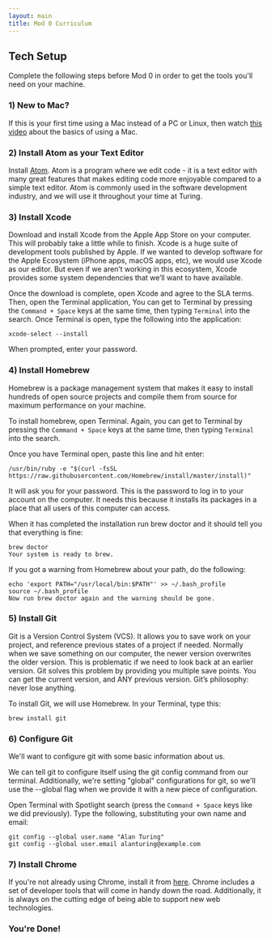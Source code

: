 ```yaml
---
layout: main
title: Mod 0 Curriculum
---
```


## Tech Setup

Complete the following steps before Mod 0 in order to get the tools you'll need on your machine. 

### 1) New to Mac? 

If this is your first time using a Mac instead of a PC or Linux, then watch [this video](https://www.youtube.com/watch?v=MN0FD8KW2V4) about the basics of using a Mac.

### 2) Install Atom as your Text Editor

Install [Atom](https://atom.io/). Atom is a program where we edit code - it is a text editor with many great features that makes editing code more enjoyable compared to a simple text editor. Atom is commonly used in the software development industry, and we will use it throughout your time at Turing.

### 3) Install Xcode

Download and install Xcode from the Apple App Store on your computer. This will probably take a little while to finish. Xcode is a huge suite of development tools published by Apple. If we wanted to develop software for the Apple Ecosystem (iPhone apps, macOS apps, etc), we would use Xcode as our editor. But even if we aren’t working in this ecosystem, Xcode provides some system dependencies that we’ll want to have available.

Once the download is complete, open Xcode and agree to the SLA terms. Then, open the Terminal application, You can get to Terminal by pressing the `Command + Space` keys at the same time, then typing `Terminal` into the search. Once Terminal is open, type the following into the application: 

```
xcode-select --install
```
When prompted, enter your password. 

### 4) Install Homebrew

Homebrew is a package management system that makes it easy to install hundreds of open source projects and compile them from source for maximum performance on your machine.

To install homebrew, open Terminal. Again, you can get to Terminal by pressing the `Command + Space` keys at the same time, then typing `Terminal` into the search. 

Once you have Terminal open, paste this line and hit enter:

```
/usr/bin/ruby -e "$(curl -fsSL https://raw.githubusercontent.com/Homebrew/install/master/install)"
```

It will ask you for your password. This is the password to log in to your account on the computer. It needs this because it installs its packages in a place that all users of this computer can access.

When it has completed the installation run brew doctor and it should tell you that everything is fine:

```
brew doctor
Your system is ready to brew.
```

If you got a warning from Homebrew about your path, do the following:

```
echo 'export PATH="/usr/local/bin:$PATH"' >> ~/.bash_profile
source ~/.bash_profile
Now run brew doctor again and the warning should be gone.
```

### 5) Install Git

Git is a Version Control System (VCS). It allows you to save work on your project, and reference previous states of a project if needed. Normally when we save something on our computer, the newer version overwrites the older version. This is problematic if we need to look back at an earlier version. Git solves this problem by providing you multiple save points. You can get the current version, and ANY previous version. Git’s philosophy: never lose anything.

To install Git, we will use Homebrew. In your Terminal, type this:

```
brew install git
```

### 6) Configure Git

We'll want to configure git with some basic information about us.

We can tell git to configure itself using the git config command from our terminal. Additionally, we're setting "global" configurations for git, so we'll use the --global flag when we provide it with a new piece of configuration.

Open Terminal with Spotlight search (press the `Command + Space` keys like we did previously). Type the following, substituting your own name and email: 

```
git config --global user.name "Alan Turing"
git config --global user.email alanturing@example.com
```

### 7) Install Chrome

If you're not already using Chrome, install it from [here](https://www.google.com/chrome/). Chrome includes a set of developer tools that will come in handy down the road. Additionally, it is always on the cutting edge of being able to support new web technologies. 

### You're Done!

